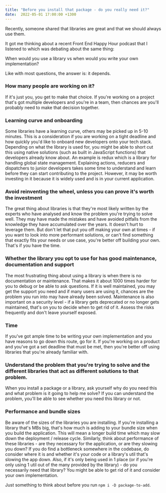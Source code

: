 ```yaml
---
title: "Before you install that package - do you really need it?"
date:  2022-05-01 17:00:00 +1300
---
```


Recently, someone shared that libraries are great and that we should always use them.

It got me thinking about a recent Front End Happy Hour podcast that I listened to which was debating about the same thing:

When would you use a library vs when would you write your own implementation?

Like with most questions, the answer is: it depends.

### How many people are working on it?

If it's just you, you get to make that choice. If you're working on a project that's got multiple developers and you're in a team, then chances are you'll probably need to make that decision together.

### Learning curve and onboarding

Some libraries have a learning curve, others may be picked up in 5-10 minutes. This is a consideration if you are working on a tight deadline and how quickly you'd like to onboard new developers onto your tech stack. Depending on what the library is used for, you might be able to short cut this using native solutions (such as built in JavaScript functions) that developers already know about.
An example is redux which is a library for handling global state management. Explaining actions, reducers and dispatchers to junior developers takes some time to understand and learn before they can start contributing to the project. However, it may be worth investing in it because it is widely used and is in your current application.

### Avoid reinventing the wheel, unless you can prove it's worth the investment 

The great thing about libraries is that they're most likely written by the experts who have analysed and know the problem you're trying to solve well. They may have made the mistakes and have avoided pitfalls from the knowledge they have accumulated over the years. It doesn't hurt to leverage them. But don't let that put you off making your own at times - if you want to look into more performant solutions, or can't find something that exactly fits your needs or use case, you're better off building your own. That's if you have the time.

### Whether the library you opt to use for has good maintenance, documentation and support

The most frustrating thing about using a library is when there is no documentation or maintenance. That makes it about 1000 times harder for you to debug or be able to ask questions. If it is well maintained, you may get the support you need and if many users are using it, chances are the problem you run into may have already been solved. 
Maintenance is also important on a security level - if a library gets deprecated or no longer gets maintained, that's on you to decide when to get rid of it. Assess the risks frequently and don't leave yourself exposed.

### Time

If you've got ample time to be writing your own implementation and you have reasons to go down this route, go for it. If you're working on a product and you've got a set deadline that must be met, then you're better off using libraries that you're already familiar with.

### Understand the problem that you're trying to solve and the different libraries that act as different solutions to that problem.

When you install a package or a library, ask yourself why do you need this and what problem is it going to help me solve? If you can understand the problem, you'll be able to see whether you need this library or not.

### Performance and bundle sizes

Be aware of the sizes of the libraries you are installing. If you're installing a library that's MBs big, that's how much is adding to your bundle size when you build the application. This will mean a longer build time which may slow down the deployment / release cycle. Similarly, think about performance of these libraries - are they necessary for the application, or are they slowing you down? If you do find a bottleneck somewhere in the codebase, do consider where it is and whether it's your code or a library's util that's slowing the app down.
Also, if it's only being used in 1 place (or if you're only using 1 util out of the many provided by the library) - do you necessarily need that library? You might be able to get rid of it and consider your own implementation.

Just something to think about before you run `npm i -D package-to-add`. 